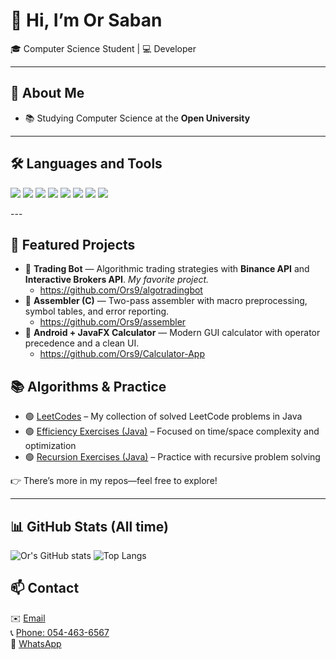# 👋 Hi, I’m Or Saban

🎓 Computer Science Student | 💻 Developer 

---

## 🚀 About Me
- 📚 Studying Computer Science at the **Open University**  
---

## 🛠️ Languages and Tools
<p align="left">
  <img src="https://img.shields.io/badge/Java-ED8B00?style=for-the-badge&logo=java&logoColor=white"/>
  <img src="https://img.shields.io/badge/C-00599C?style=for-the-badge&logo=c&logoColor=white"/>
  <img src="https://img.shields.io/badge/Git-F05032?style=for-the-badge&logo=git&logoColor=white"/>
  <img src="https://img.shields.io/badge/GitHub-181717?style=for-the-badge&logo=github&logoColor=white"/>
  <img src="https://img.shields.io/badge/Linux-FCC624?style=for-the-badge&logo=linux&logoColor=black"/>
  <img src="https://img.shields.io/badge/WSL-4D4D4D?style=for-the-badge&logo=windows-terminal&logoColor=white"/>
  <img src="https://img.shields.io/badge/VS%20Code-0078D4?style=for-the-badge&logo=visual-studio-code&logoColor=white"/>
  <img src="https://img.shields.io/badge/Eclipse-2C2255?style=for-the-badge&logo=eclipse&logoColor=white"/>
</p>
---

## 📌 Featured Projects

- 🔹 **Trading Bot** — Algorithmic trading strategies with **Binance API** and **Interactive Brokers API**. *My favorite project.*
  - https://github.com/Ors9/algotradingbot
- 🔹 **Assembler (C)** — Two-pass assembler with macro preprocessing, symbol tables, and error reporting.
  - https://github.com/Ors9/assembler
- 🔹 **Android + JavaFX Calculator** — Modern GUI calculator with operator precedence and a clean UI.
  - https://github.com/Ors9/Calculator-App
 
 ## 📚 Algorithms & Practice

- 🟢 [LeetCodes](https://github.com/Ors9/LeetCodes) – My collection of solved LeetCode problems in Java  
- 🟢 [Efficiency Exercises (Java)](https://github.com/Ors9/Effieciety-Excersices-java) – Focused on time/space complexity and optimization  
- 🟢 [Recursion Exercises (Java)](https://github.com/Ors9/Recursive---Excersices-Java-) – Practice with recursive problem solving


👉 There’s more in my repos—feel free to explore!

---

## 📊 GitHub Stats (All time)
![Or's GitHub stats](https://github-readme-stats.vercel.app/api?username=Ors9&show_icons=true&theme=tokyonight&count_private=true)
![Top Langs](https://github-readme-stats.vercel.app/api/top-langs/?username=Ors9&layout=compact&theme=tokyonight)


## 📫 Contact
✉️ [Email](mailto:or8saban@gmail.com)  
📞 [Phone: 054-463-6567](tel:+972544636567)  
💬 [WhatsApp](https://wa.me/972544636567)
